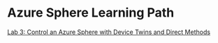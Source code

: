 # Azure Sphere Learning Path

[Lab 3: Control an Azure Sphere with Device Twins and Direct Methods](../../zdocs/Lab_3_Control_Device_with_Device_Twins_and_Direct_Methods/README.md)